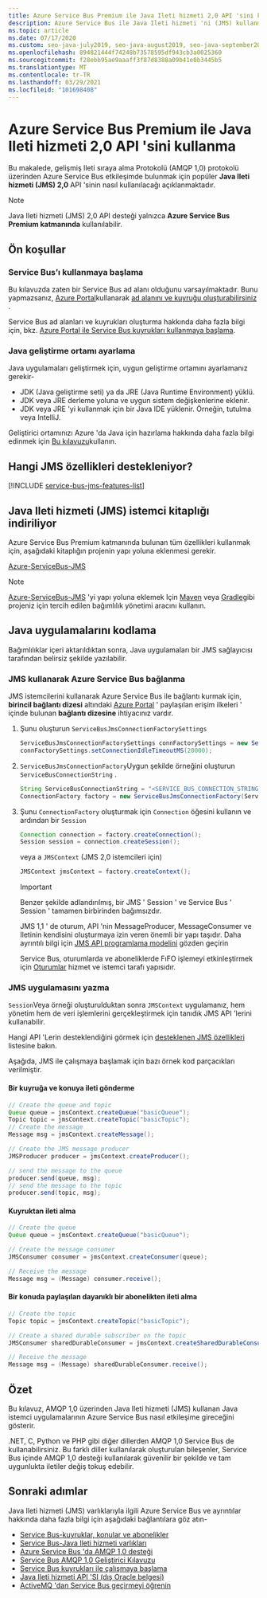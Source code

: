 ```yaml
---
title: Azure Service Bus Premium ile Java Ileti hizmeti 2,0 API 'sini kullanma
description: Azure Service Bus ile Java Ileti hizmeti 'ni (JMS) kullanma
ms.topic: article
ms.date: 07/17/2020
ms.custom: seo-java-july2019, seo-java-august2019, seo-java-september2019
ms.openlocfilehash: 894821444f74248b73578595df943cb3a0025360
ms.sourcegitcommit: f28ebb95ae9aaaff3f87d8388a09b41e0b3445b5
ms.translationtype: MT
ms.contentlocale: tr-TR
ms.lasthandoff: 03/29/2021
ms.locfileid: "101698408"
---
```

# <a name="use-java-message-service-20-api-with-azure-service-bus-premium"></a>Azure Service Bus Premium ile Java Ileti hizmeti 2,0 API 'sini kullanma

Bu makalede, gelişmiş Ileti sıraya alma Protokolü (AMQP 1,0) protokolü üzerinden Azure Service Bus etkileşimde bulunmak için popüler **Java Ileti hizmeti (JMS) 2,0** API 'sinin nasıl kullanılacağı açıklanmaktadır.

> [!NOTE]
> Java Ileti hizmeti (JMS) 2,0 API desteği yalnızca **Azure Service Bus Premium katmanında** kullanılabilir.
>

## <a name="pre-requisites"></a>Ön koşullar

### <a name="get-started-with-service-bus"></a>Service Bus’ı kullanmaya başlama

Bu kılavuzda zaten bir Service Bus ad alanı olduğunu varsayılmaktadır. Bunu yapmazsanız, [Azure Portal](https://portal.azure.com)kullanarak [ad alanını ve kuyruğu oluşturabilirsiniz](service-bus-create-namespace-portal.md) . 

Service Bus ad alanları ve kuyrukları oluşturma hakkında daha fazla bilgi için, bkz. [Azure Portal ile Service Bus kuyrukları kullanmaya başlama](service-bus-quickstart-portal.md).

### <a name="set-up-a-java-development-environment"></a>Java geliştirme ortamı ayarlama

Java uygulamaları geliştirmek için, uygun geliştirme ortamını ayarlamanız gerekir- 
   * JDK (Java geliştirme seti) ya da JRE (Java Runtime Environment) yüklü.
   * JDK veya JRE derleme yoluna ve uygun sistem değişkenlerine eklenir.
   * JDK veya JRE 'yi kullanmak için bir Java IDE yüklenir. Örneğin, tutulma veya IntelliJ.

Geliştirici ortamınızı Azure 'da Java için hazırlama hakkında daha fazla bilgi edinmek için [Bu kılavuzu](/azure/developer/java/fundamentals/)kullanın.

## <a name="what-jms-features-are-supported"></a>Hangi JMS özellikleri destekleniyor?

[!INCLUDE [service-bus-jms-features-list](../../includes/service-bus-jms-feature-list.md)]

## <a name="downloading-the-java-message-service-jms-client-library"></a>Java Ileti hizmeti (JMS) istemci kitaplığı indiriliyor

Azure Service Bus Premium katmanında bulunan tüm özellikleri kullanmak için, aşağıdaki kitaplığın projenin yapı yoluna eklenmesi gerekir.

[Azure-ServiceBus-JMS](https://search.maven.org/artifact/com.microsoft.azure/azure-servicebus-jms)

> [!NOTE]
> [Azure-ServiceBus-JMS](https://search.maven.org/artifact/com.microsoft.azure/azure-servicebus-jms) 'yi yapı yoluna eklemek Için [Maven](https://maven.apache.org/) veya [Gradle](https://gradle.org/)gibi projeniz için tercih edilen bağımlılık yönetimi aracını kullanın.
>

## <a name="coding-java-applications"></a>Java uygulamalarını kodlama

Bağımlılıklar içeri aktarıldıktan sonra, Java uygulamaları bir JMS sağlayıcısı tarafından belirsiz şekilde yazılabilir.

### <a name="connecting-to-azure-service-bus-using-jms"></a>JMS kullanarak Azure Service Bus bağlanma

JMS istemcilerini kullanarak Azure Service Bus ile bağlantı kurmak için, **birincil bağlantı dizesi** altındaki [Azure Portal](https://portal.azure.com) ' paylaşılan erişim ilkeleri ' içinde bulunan **bağlantı dizesine** ihtiyacınız vardır.

1. Şunu oluşturun `ServiceBusJmsConnectionFactorySettings`

    ```java
    ServiceBusJmsConnectionFactorySettings connFactorySettings = new ServiceBusJmsConnectionFactorySettings();
    connFactorySettings.setConnectionIdleTimeoutMS(20000);
    ```
2. `ServiceBusJmsConnectionFactory`Uygun şekilde örneğini oluşturun `ServiceBusConnectionString` .

    ```java
    String ServiceBusConnectionString = "<SERVICE_BUS_CONNECTION_STRING_WITH_MANAGE_PERMISSIONS>";
    ConnectionFactory factory = new ServiceBusJmsConnectionFactory(ServiceBusConnectionString, connFactorySettings);
    ```

3. Şunu `ConnectionFactory` oluşturmak için `Connection` öğesini kullanın ve ardından bir `Session` 

    ```java
    Connection connection = factory.createConnection();
    Session session = connection.createSession();
    ```
    veya a `JMSContext` (JMS 2,0 istemcileri için)

    ```java
    JMSContext jmsContext = factory.createContext();
    ```

    >[!IMPORTANT]
    > Benzer şekilde adlandırılmış, bir JMS ' Session ' ve Service Bus ' Session ' tamamen birbirinden bağımsızdır.
    >
    > JMS 1,1 ' de oturum, API 'nin MessageProducer, MessageConsumer ve Iletinin kendisini oluşturmaya izin veren önemli bir yapı taşıdır. Daha ayrıntılı bilgi için [JMS API programlama modelini](https://docs.oracle.com/javaee/6/tutorial/doc/bnceh.html) gözden geçirin
    >
    > Service Bus, oturumlarda ve aboneliklerde FıFO işlemeyi etkinleştirmek için [Oturumlar](message-sessions.md) hizmet ve istemci tarafı yapısıdır.
    >

### <a name="write-the-jms-application"></a>JMS uygulamasını yazma

`Session`Veya örneği oluşturulduktan sonra `JMSContext` uygulamanız, hem yönetim hem de veri işlemlerini gerçekleştirmek için tanıdık JMS API 'lerini kullanabilir.

Hangi API 'Lerin desteklendiğini görmek için [desteklenen JMS özellikleri](how-to-use-java-message-service-20.md#what-jms-features-are-supported) listesine bakın.

Aşağıda, JMS ile çalışmaya başlamak için bazı örnek kod parçacıkları verilmiştir.

#### <a name="sending-messages-to-a-queue-and-topic"></a>Bir kuyruğa ve konuya ileti gönderme

```java
// Create the queue and topic
Queue queue = jmsContext.createQueue("basicQueue");
Topic topic = jmsContext.createTopic("basicTopic");
// Create the message
Message msg = jmsContext.createMessage();

// Create the JMS message producer
JMSProducer producer = jmsContext.createProducer();

// send the message to the queue
producer.send(queue, msg);
// send the message to the topic
producer.send(topic, msg);
```

#### <a name="receiving-messages-from-a-queue"></a>Kuyruktan ileti alma

```java
// Create the queue
Queue queue = jmsContext.createQueue("basicQueue");

// Create the message consumer
JMSConsumer consumer = jmsContext.createConsumer(queue);

// Receive the message
Message msg = (Message) consumer.receive();
```

#### <a name="receiving-messages-from-a-shared-durable-subscription-on-a-topic"></a>Bir konuda paylaşılan dayanıklı bir abonelikten ileti alma

```java
// Create the topic
Topic topic = jmsContext.createTopic("basicTopic");

// Create a shared durable subscriber on the topic
JMSConsumer sharedDurableConsumer = jmsContext.createSharedDurableConsumer(topic, "sharedDurableConsumer");

// Receive the message
Message msg = (Message) sharedDurableConsumer.receive();
```

## <a name="summary"></a>Özet

Bu kılavuz, AMQP 1,0 üzerinden Java Ileti hizmeti (JMS) kullanan Java istemci uygulamalarının Azure Service Bus nasıl etkileşime gireceğini gösterir.

.NET, C, Python ve PHP gibi diğer dillerden AMQP 1,0 Service Bus de kullanabilirsiniz. Bu farklı diller kullanılarak oluşturulan bileşenler, Service Bus içinde AMQP 1,0 desteği kullanılarak güvenilir bir şekilde ve tam uygunlukta iletiler değiş tokuş edebilir.

## <a name="next-steps"></a>Sonraki adımlar

Java Ileti hizmeti (JMS) varlıklarıyla ilgili Azure Service Bus ve ayrıntılar hakkında daha fazla bilgi için aşağıdaki bağlantılara göz atın- 
* [Service Bus-kuyruklar, konular ve abonelikler](service-bus-queues-topics-subscriptions.md)
* [Service Bus-Java Ileti hizmeti varlıkları](service-bus-queues-topics-subscriptions.md#java-message-service-jms-20-entities)
* [Azure Service Bus 'da AMQP 1,0 desteği](service-bus-amqp-overview.md)
* [Service Bus AMQP 1,0 Geliştirici Kılavuzu](service-bus-amqp-dotnet.md)
* [Service Bus kuyrukları ile çalışmaya başlama](service-bus-dotnet-get-started-with-queues.md)
* [Java Ileti hizmeti API 'SI (dış Oracle belgesi)](https://docs.oracle.com/javaee/7/api/javax/jms/package-summary.html)
* [ActiveMQ 'dan Service Bus geçirmeyi öğrenin](migrate-jms-activemq-to-servicebus.md)
